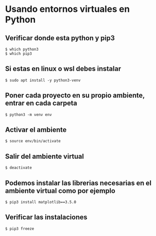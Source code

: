 # Usando entornos virtuales en Python

## Verificar donde esta python y pip3
```
$ which python3
$ which pip3
```

## Si estas en linux o wsl debes instalar
```
$ sudo apt install -y python3-venv
```

## Poner cada proyecto en su propio ambiente, entrar en cada carpeta
```
$ python3 -m venv env
```

## Activar el ambiente
```
$ source env/bin/activate
```

## Salir del ambiente virtual
```
$ deactivate
```

## Podemos instalar las librerias necesarias en el ambiente virtual como por ejemplo
```
$ pip3 install matplotlib==3.5.0
```

## Verificar las instalaciones
```
$ pip3 freeze
```
